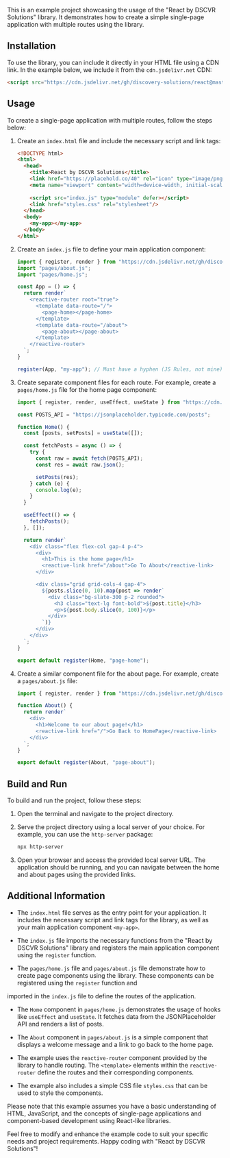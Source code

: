 This is an example project showcasing the usage of the "React by DSCVR Solutions" library. It demonstrates how to create a simple single-page application with multiple routes using the library.

## Installation

To use the library, you can include it directly in your HTML file using a CDN link. In the example below, we include it from the `cdn.jsdelivr.net` CDN:

```html
<script src="https://cdn.jsdelivr.net/gh/discovery-solutions/react@master/dist/index.es.js" type="module" defer></script>
```

## Usage

To create a single-page application with multiple routes, follow the steps below:

1. Create an `index.html` file and include the necessary script and link tags:

   ```html
   <!DOCTYPE html>
   <html>
     <head>
       <title>React by DSCVR Solutions</title>
       <link href="https://placehold.co/40" rel="icon" type="image/png" />
       <meta name="viewport" content="width=device-width, initial-scale=1.0"/>
     
       <script src="index.js" type="module" defer></script>
       <link href="styles.css" rel="stylesheet"/>
     </head>
     <body>
       <my-app></my-app>
     </body>
   </html>
   ```

2. Create an `index.js` file to define your main application component:

   ```javascript
   import { register, render } from "https://cdn.jsdelivr.net/gh/discovery-solutions/react@master/dist/index.es.js";
   import "pages/about.js";
   import "pages/home.js";
   
   const App = () => {
     return render`
       <reactive-router root="true">
         <template data-route="/">
           <page-home></page-home>
         </template>
         <template data-route="/about">
           <page-about></page-about>
         </template>
       </reactive-router>
     `;
   }
   
   register(App, "my-app"); // Must have a hyphen (JS Rules, not mine)
   ```

3. Create separate component files for each route. For example, create a `pages/home.js` file for the home page component:

   ```javascript
   import { register, render, useEffect, useState } from "https://cdn.jsdelivr.net/gh/discovery-solutions/react@master/dist/index.es.js";
   
   const POSTS_API = "https://jsonplaceholder.typicode.com/posts";
   
   function Home() {
     const [posts, setPosts] = useState([]);
   
     const fetchPosts = async () => {
       try {
         const raw = await fetch(POSTS_API);
         const res = await raw.json();
   
         setPosts(res);
       } catch (e) {
         console.log(e);
       }
     }
   
     useEffect(() => {
       fetchPosts();
     }, []);
   
     return render`
       <div class="flex flex-col gap-4 p-4">
         <div>
           <h1>This is the home page</h1>
           <reactive-link href="/about">Go To About</reactive-link>
         </div>
   
         <div class="grid grid-cols-4 gap-4">
           ${posts.slice(0, 10).map(post => render`
             <div class="bg-slate-300 p-2 rounded">
               <h3 class="text-lg font-bold">${post.title}</h3>
               <p>${post.body.slice(0, 100)}</p>
             </div>
           `)}
         </div>
       </div>
     `;
   }
   
   export default register(Home, "page-home");
   ```

4. Create a similar component file for the about page. For example, create a `pages/about.js` file:

   ```javascript
   import { register, render } from "https://cdn.jsdelivr.net/gh/discovery-solutions/react@master/dist/index.es.js";
   
   function About() {
     return render`
       <div>
         <h1>Welcome to our about page!</h1>
         <reactive-link href="/">Go Back to HomePage</reactive-link>
       </div>
     `;
   }
   
   export default register(About, "page-about");
   ```

## Build and Run

To build and run the project, follow these steps:

1. Open the terminal and navigate to the project directory.

2. Serve the project directory using a local server of your choice. For example, you can use the `http-server` package:

   ```bash
   npx http-server
   ```

3. Open your browser and access the provided local server URL. The application should be running, and you can navigate between the home and about pages using the provided links.

## Additional Information

- The `index.html` file serves as the entry point for your application. It includes the necessary script and link tags for the library, as well as your main application component `<my-app>`.

- The `index.js` file imports the necessary functions from the "React by DSCVR Solutions" library and registers the main application component using the `register` function.

- The `pages/home.js` file and `pages/about.js` file demonstrate how to create page components using the library. These components can be registered using the `register` function and

imported in the `index.js` file to define the routes of the application.

- The `Home` component in `pages/home.js` demonstrates the usage of hooks like `useEffect` and `useState`. It fetches data from the JSONPlaceholder API and renders a list of posts.

- The `About` component in `pages/about.js` is a simple component that displays a welcome message and a link to go back to the home page.

- The example uses the `reactive-router` component provided by the library to handle routing. The `<template>` elements within the `reactive-router` define the routes and their corresponding components.

- The example also includes a simple CSS file `styles.css` that can be used to style the components.

Please note that this example assumes you have a basic understanding of HTML, JavaScript, and the concepts of single-page applications and component-based development using React-like libraries.

Feel free to modify and enhance the example code to suit your specific needs and project requirements. Happy coding with "React by DSCVR Solutions"!